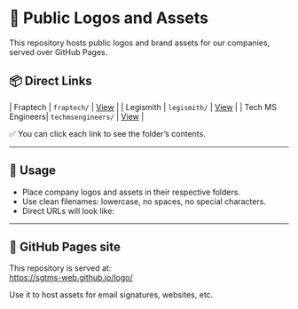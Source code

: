 # 🌟 Public Logos and Assets

This repository hosts public logos and brand assets for our companies, served over GitHub Pages.

## 📦 Direct Links

| Fraptech         | `fraptech/`        | [View](https://sgtms-web.github.io/fraptech/)        |
| Legismith        | `legismith/`       | [View](https://sgtms-web.github.io/legismith/)       |
| Tech MS Engineers| `techmsengineers/` | [View](https://sgtms-web.github.io/techmsengineers/) |


✅ You can click each link to see the folder’s contents.

---

## 📁 Usage
- Place company logos and assets in their respective folders.
- Use clean filenames: lowercase, no spaces, no special characters.
- Direct URLs will look like:

---

## 📎 GitHub Pages site
This repository is served at:  
https://sgtms-web.github.io/logo/

Use it to host assets for email signatures, websites, etc.
